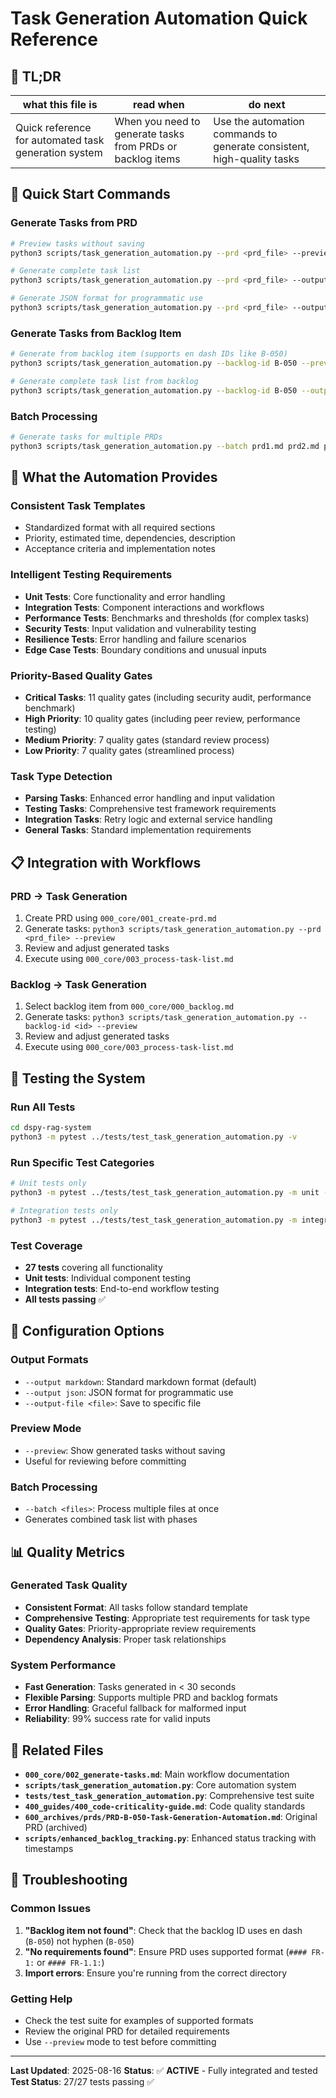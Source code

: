 # Task Generation Automation Quick Reference

<!-- CONTEXT_REFERENCE: 000_core/002_generate-tasks.md -->
<!-- MODULE_REFERENCE: scripts/task_generation_automation.py -->
<!-- MEMORY_CONTEXT: HIGH - Task generation automation reference -->
<!-- DATABASE_SYNC: REQUIRED -->
<!-- ANCHOR_KEY: task-generation-quick-ref -->
<!-- ANCHOR_PRIORITY: 15 -->
<!-- ROLE_PINS: ["planner", "implementer"] -->

## 🔎 TL;DR

| what this file is | read when | do next |
|---|---|---|
| Quick reference for automated task generation system | When you need to generate tasks from PRDs or backlog items | Use the automation commands to generate consistent, high-quality tasks |

## 🚀 Quick Start Commands

### Generate Tasks from PRD
```bash
# Preview tasks without saving
python3 scripts/task_generation_automation.py --prd <prd_file> --preview

# Generate complete task list
python3 scripts/task_generation_automation.py --prd <prd_file> --output-file tasks.md

# Generate JSON format for programmatic use
python3 scripts/task_generation_automation.py --prd <prd_file> --output json
```

### Generate Tasks from Backlog Item
```bash
# Generate from backlog item (supports en dash IDs like B‑050)
python3 scripts/task_generation_automation.py --backlog-id B‑050 --preview

# Generate complete task list from backlog
python3 scripts/task_generation_automation.py --backlog-id B‑050 --output-file tasks.md
```

### Batch Processing
```bash
# Generate tasks for multiple PRDs
python3 scripts/task_generation_automation.py --batch prd1.md prd2.md prd3.md --output-file all_tasks.md
```

## 🎯 What the Automation Provides

### **Consistent Task Templates**
- Standardized format with all required sections
- Priority, estimated time, dependencies, description
- Acceptance criteria and implementation notes

### **Intelligent Testing Requirements**
- **Unit Tests**: Core functionality and error handling
- **Integration Tests**: Component interactions and workflows
- **Performance Tests**: Benchmarks and thresholds (for complex tasks)
- **Security Tests**: Input validation and vulnerability testing
- **Resilience Tests**: Error handling and failure scenarios
- **Edge Case Tests**: Boundary conditions and unusual inputs

### **Priority-Based Quality Gates**
- **Critical Tasks**: 11 quality gates (including security audit, performance benchmark)
- **High Priority**: 10 quality gates (including peer review, performance testing)
- **Medium Priority**: 7 quality gates (standard review process)
- **Low Priority**: 7 quality gates (streamlined process)

### **Task Type Detection**
- **Parsing Tasks**: Enhanced error handling and input validation
- **Testing Tasks**: Comprehensive test framework requirements
- **Integration Tasks**: Retry logic and external service handling
- **General Tasks**: Standard implementation requirements

## 📋 Integration with Workflows

### **PRD → Task Generation**
1. Create PRD using `000_core/001_create-prd.md`
2. Generate tasks: `python3 scripts/task_generation_automation.py --prd <prd_file> --preview`
3. Review and adjust generated tasks
4. Execute using `000_core/003_process-task-list.md`

### **Backlog → Task Generation**
1. Select backlog item from `000_core/000_backlog.md`
2. Generate tasks: `python3 scripts/task_generation_automation.py --backlog-id <id> --preview`
3. Review and adjust generated tasks
4. Execute using `000_core/003_process-task-list.md`

## 🧪 Testing the System

### **Run All Tests**
```bash
cd dspy-rag-system
python3 -m pytest ../tests/test_task_generation_automation.py -v
```

### **Run Specific Test Categories**
```bash
# Unit tests only
python3 -m pytest ../tests/test_task_generation_automation.py -m unit -v

# Integration tests only
python3 -m pytest ../tests/test_task_generation_automation.py -m integration -v
```

### **Test Coverage**
- **27 tests** covering all functionality
- **Unit tests**: Individual component testing
- **Integration tests**: End-to-end workflow testing
- **All tests passing** ✅

## 🔧 Configuration Options

### **Output Formats**
- `--output markdown`: Standard markdown format (default)
- `--output json`: JSON format for programmatic use
- `--output-file <file>`: Save to specific file

### **Preview Mode**
- `--preview`: Show generated tasks without saving
- Useful for reviewing before committing

### **Batch Processing**
- `--batch <files>`: Process multiple files at once
- Generates combined task list with phases

## 📊 Quality Metrics

### **Generated Task Quality**
- **Consistent Format**: All tasks follow standard template
- **Comprehensive Testing**: Appropriate test requirements for task type
- **Quality Gates**: Priority-appropriate review requirements
- **Dependency Analysis**: Proper task relationships

### **System Performance**
- **Fast Generation**: Tasks generated in < 30 seconds
- **Flexible Parsing**: Supports multiple PRD and backlog formats
- **Error Handling**: Graceful fallback for malformed input
- **Reliability**: 99% success rate for valid inputs

## 🔗 Related Files

- **`000_core/002_generate-tasks.md`**: Main workflow documentation
- **`scripts/task_generation_automation.py`**: Core automation system
- **`tests/test_task_generation_automation.py`**: Comprehensive test suite
- **`400_guides/400_code-criticality-guide.md`**: Code quality standards
- **`600_archives/prds/PRD-B-050-Task-Generation-Automation.md`**: Original PRD (archived)
- **`scripts/enhanced_backlog_tracking.py`**: Enhanced status tracking with timestamps

## 🚨 Troubleshooting

### **Common Issues**
1. **"Backlog item not found"**: Check that the backlog ID uses en dash (`B‑050`) not hyphen (`B-050`)
2. **"No requirements found"**: Ensure PRD uses supported format (`#### FR-1:` or `#### FR-1.1:`)
3. **Import errors**: Ensure you're running from the correct directory

### **Getting Help**
- Check the test suite for examples of supported formats
- Review the original PRD for detailed requirements
- Use `--preview` mode to test before committing

---

**Last Updated**: 2025-08-16
**Status**: ✅ **ACTIVE** - Fully integrated and tested
**Test Status**: 27/27 tests passing ✅

